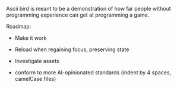Ascii bird is meant to be a demonstration of how far people without programming experience can get at programming a game.

Roadmap:

- Make it work
- Reload when regaining focus, preserving state
- Investigate assets

- conform to more AI-opinionated standards (indent by 4 spaces, camelCase files)